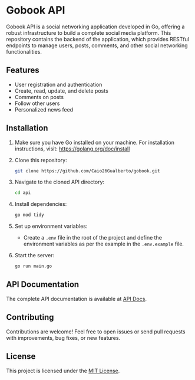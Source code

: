 # Gobook API

Gobook API is a social networking application developed in Go, offering a robust infrastructure to build a complete social media platform. This repository contains the backend of the application, which provides RESTful endpoints to manage users, posts, comments, and other social networking functionalities.

## Features

- User registration and authentication
- Create, read, update, and delete posts
- Comments on posts
- Follow other users
- Personalized news feed

## Installation

1. Make sure you have Go installed on your machine. For installation instructions, visit: https://golang.org/doc/install

2. Clone this repository:
    ```bash
    git clone https://github.com/Caio26Gualberto/gobook.git
    ```

3. Navigate to the cloned API directory:
    ```bash
    cd api
    ```

4. Install dependencies:
    ```bash
    go mod tidy
    ```

5. Set up environment variables:
    - Create a `.env` file in the root of the project and define the environment variables as per the example in the `.env.example` file.

6. Start the server:
    ```bash
    go run main.go
    ```

## API Documentation

The complete API documentation is available at [API Docs](docs/api.md).

## Contributing

Contributions are welcome! Feel free to open issues or send pull requests with improvements, bug fixes, or new features.

## License

This project is licensed under the [MIT License](LICENSE).
